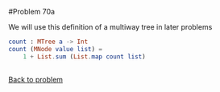 #Problem 70a

We will use this definition of a multiway tree in later problems

```elm
count : MTree a -> Int
count (MNode value list) =
    1 + List.sum (List.map count list)  
      
```

[Back to problem](../p/p70.md) 